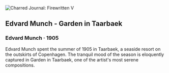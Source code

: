 <div class="artwork-of-the-day">
  <div class="container">
    <div class="img-wrapper">
      <img
        src="https://uploads7.wikiart.org/00379/images/edvard-munch/edvard-munch-garden-in-taarbaek-1905-1.jpg!Large.jpg"
        alt="Charred Journal: Firewritten V" />
    </div>
    <div class="artwork-detail">
      <div class="artwork-origin"> 
        <h2 class="artwork-name">Edvard Munch - Garden in Taarbaek</h2>
        <h3 class="artist">
          Edvard Munch
                    ·  1905
        </h3>
      </div>
      <p class="description">
        <span class="artwork-description-text ng-binding" ng-bind-html="viewModel.ArtworkOfTheDay.Description | unsafe">Edvard Munch spent the summer of 1905 in Taarbaek, a seaside resort on the outskirts of Copenhagen. The tranquil mood of the season is eloquently captured in Garden in Taarbaek, one of the artist's most serene compositions.</span>
                        <div class="text-shadow-container ng-hide" ng-show="showShadow"></div>
      </p>
    </div>
  </div>

</div>
